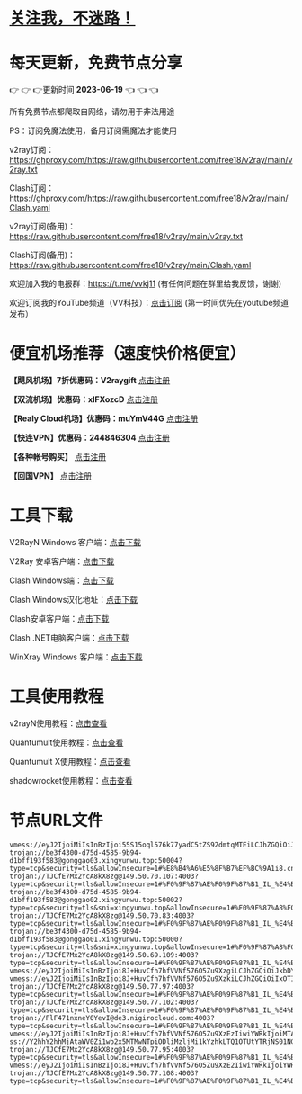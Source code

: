 # [关注我，不迷路！](https://github.com/login?return_to=https%3A%2F%2Fgithub.com%2Fw379740999)
# 每天更新，免费节点分享
:point_right: :point_right: :point_right:更新时间 **2023-06-19** :point_left: :point_left: :point_left:

所有免费节点都爬取自网络，请勿用于非法用途

PS：订阅免魔法使用，备用订阅需魔法才能使用

v2ray订阅：https://ghproxy.com/https://raw.githubusercontent.com/free18/v2ray/main/v2ray.txt

Clash订阅：https://ghproxy.com/https://raw.githubusercontent.com/free18/v2ray/main/Clash.yaml

v2ray订阅(备用)：https://raw.githubusercontent.com/free18/v2ray/main/v2ray.txt

Clash订阅(备用)：https://raw.githubusercontent.com/free18/v2ray/main/Clash.yaml

欢迎加入我的电报群：https://t.me/vvkj11
(有任何问题在群里给我反馈，谢谢)

欢迎订阅我的YouTube频道（VV科技）：[点击订阅](https://www.youtube.com/channel/UCqdGfxwYKrllrHv_Bc-9vAw?sub_confirmation=1)
(第一时间优先在youtube频道发布）

# 便宜机场推荐（速度快价格便宜）

**【飓风机场】7折优惠码：V2raygift** [点击注册](https://hurricanerelay.net/#/register?code=YYPj4pCJ)

**【双流机场】优惠码：xIFXozcD** [点击注册](https://sscurl.com/#/register?code=xIFXozcD)

**【Realy Cloud机场】优惠码：muYmV44G** [点击注册](https://relay.casa/#/register?code=muYmV44G)

**【快连VPN】优惠码：244846304**  [点击注册](https://pay.eradpd.xyz)

**【各种帐号购买】**  [点击注册](https://wandoukj.eu.org/)

**【回国VPN】** [点击注册](https://wandoukj.eu.org/)


# 工具下载

V2RayN Windows 客户端：[点击下载](https://github.com/2dust/v2rayN/releases)

V2Ray 安卓客户端：[点击下载](https://github.com/2dust/v2rayNG/releases)

Clash Windows端：[点击下载](https://github.com/Fndroid/clash_for_windows_pkg/releases)

Clash Windows汉化地址：[点击下载](https://drive.google.com/file/d/1hLY1pedrIxA1u8sEkPWnMLEsQawD0nvf/view?usp=sharing)

Clash安卓客户端：[点击下载](https://github.com/naicfeng/ClashRForAndroid/releases)

Clash .NET电脑客户端：[点击下载](https://github.com/ClashDotNetFramework/experimental-clash/releases)

WinXray Windows 客户端：[点击下载](https://github.com/TheMRLL/WinXray/releases)

# 工具使用教程

v2rayN使用教程：[点击查看](https://youtu.be/MvJwoEo6-JU)

Quantumult使用教程：[点击查看](https://youtu.be/qCkjLMPKygw)

Quantumult X使用教程：[点击查看](https://youtu.be/ghZLHPEGfVc)

shadowrocket使用教程：[点击查看](https://youtu.be/kGKKr6WTrJc)

# 节点URL文件
```
vmess://eyJ2IjoiMiIsInBzIjoi55S15oql576k77yadC5tZS92dmtqMTEiLCJhZGQiOiJ3d3cubm9pY2UuaWQiLCJwb3J0Ijo0NDMsImlkIjoiYWYzNGRlMWItMzg5My00MWUxLWE2ZGQtNjg5MDlmOWYxMjZiIiwiYWlkIjowLCJzY3kiOiJhdXRvIiwibmV0Ijoid3MiLCJob3N0IjoidjJyYXkyLnVkcGd3LmNvbSIsInBhdGgiOiIvd29ycnlmcmVlIiwidGxzIjoidGxzIn0=
trojan://be3f4300-d75d-4585-9b94-d1bff193f583@gonggao03.xingyunwu.top:50004?type=tcp&security=tls&allowInsecure=1#%E8%B4%A6%E5%8F%B7%EF%BC%9A1i8.cn%2FfNNTc
trojan://TJCfE7Mx2YcA8kX8zg@149.50.70.107:4003?type=tcp&security=tls&allowInsecure=1#%F0%9F%87%AE%F0%9F%87%B1_IL_%E4%BB%A5%E8%89%B2%E5%88%97_3
trojan://be3f4300-d75d-4585-9b94-d1bff193f583@gonggao02.xingyunwu.top:50002?type=tcp&security=tls&sni=xingyunwu.top&allowInsecure=1#%F0%9F%87%A8%F0%9F%87%B3_CN_%E4%B8%AD%E5%9B%BD_4
trojan://TJCfE7Mx2YcA8kX8zg@149.50.70.83:4003?type=tcp&security=tls&allowInsecure=1#%F0%9F%87%AE%F0%9F%87%B1_IL_%E4%BB%A5%E8%89%B2%E5%88%97_5
trojan://be3f4300-d75d-4585-9b94-d1bff193f583@gonggao01.xingyunwu.top:50000?type=tcp&security=tls&sni=xingyunwu.top&allowInsecure=1#%F0%9F%87%A8%F0%9F%87%B3_CN_%E4%B8%AD%E5%9B%BD_6
trojan://TJCfE7Mx2YcA8kX8zg@149.50.69.109:4003?type=tcp&security=tls&allowInsecure=1#%F0%9F%87%AE%F0%9F%87%B1_IL_%E4%BB%A5%E8%89%B2%E5%88%97_7
vmess://eyJ2IjoiMiIsInBzIjoi8J+HuvCfh7hfVVNf576O5Zu9XzgiLCJhZGQiOiJkbDYudjAwMXNzc3YucHciLCJwb3J0Ijo4MCwiaWQiOiI4ZWVjZTJlMS1jZmMxLTRmODQtODAzZS0xYTY2NjUwOTgyZWEiLCJhaWQiOjAsInNjeSI6ImF1dG8iLCJuZXQiOiJ3cyIsImhvc3QiOiJkbDYudjAwMXNzc3YucHciLCJwYXRoIjoiLyIsInRscyI6IiJ9
vmess://eyJ2IjoiMiIsInBzIjoi8J+HuvCfh7hfVVNf576O5Zu9XzkiLCJhZGQiOiIxOTIuNzQuMjI5LjE5OSIsInBvcnQiOjUxNTkyLCJpZCI6IjQxODA0OGFmLWEyOTMtNGI5OS05YjBjLTk4Y2EzNTgwZGQyNCIsImFpZCI6NjQsInNjeSI6ImF1dG8iLCJuZXQiOiJ0Y3AiLCJ0bHMiOiIifQ==
trojan://TJCfE7Mx2YcA8kX8zg@149.50.77.97:4003?type=tcp&security=tls&allowInsecure=1#%F0%9F%87%AE%F0%9F%87%B1_IL_%E4%BB%A5%E8%89%B2%E5%88%97_10
trojan://TJCfE7Mx2YcA8kX8zg@149.50.77.102:4003?type=tcp&security=tls&allowInsecure=1#%F0%9F%87%AE%F0%9F%87%B1_IL_%E4%BB%A5%E8%89%B2%E5%88%97_11
trojan://PlF471nxneY0YevI@de3.nigirocloud.com:4003?type=tcp&security=tls&allowInsecure=1#%F0%9F%87%AE%F0%9F%87%B1_IL_%E4%BB%A5%E8%89%B2%E5%88%97_12
vmess://eyJ2IjoiMiIsInBzIjoi8J+HuvCfh7hfVVNf576O5Zu9XzEzIiwiYWRkIjoiMTA0LjE3LjMuODEiLCJwb3J0Ijo0NDMsImlkIjoiMjE5OGY4NTMtYzMzYS00NjNhLWJjMjctNjE5OTUyMGY4MTBkIiwiYWlkIjowLCJzY3kiOiJhdXRvIiwibmV0Ijoid3MiLCJob3N0IjoidjJyYXkyLnVkcGd3LmNvbSIsInBhdGgiOiIvd29ycnlmcmVlIiwidGxzIjoidGxzIn0=
ss://Y2hhY2hhMjAtaWV0Zi1wb2x5MTMwNTpiODliMzljMi1kYzhkLTQ1OTUtYTRjNS01NGI0ZmJhYjNmYzI=@free.themars.top:32102#%F0%9F%87%A8%F0%9F%87%B3_CN_%E4%B8%AD%E5%9B%BD_14
trojan://TJCfE7Mx2YcA8kX8zg@149.50.77.95:4003?type=tcp&security=tls&allowInsecure=1#%F0%9F%87%AE%F0%9F%87%B1_IL_%E4%BB%A5%E8%89%B2%E5%88%97_15
vmess://eyJ2IjoiMiIsInBzIjoi8J+HuvCfh7hfVVNf576O5Zu9XzE2IiwiYWRkIjoiYWR1aWJkZmcuMTE0NTE0NzgyLnh5eiIsInBvcnQiOjIwNTIsImlkIjoiNzhmZDQxZTUtMzQ2YS0zYmY0LWI5NDItYmUwZmFkNzExOTc5IiwiYWlkIjowLCJzY3kiOiJhdXRvIiwibmV0Ijoid3MiLCJob3N0IjoiYWR1aWJkZmcuMTE0NTE0NzgyLnh5eiIsInBhdGgiOiIvZmxrZmh6eiIsInRscyI6IiJ9
trojan://TJCfE7Mx2YcA8kX8zg@149.50.77.108:4003?type=tcp&security=tls&allowInsecure=1#%F0%9F%87%AE%F0%9F%87%B1_IL_%E4%BB%A5%E8%89%B2%E5%88%97_17
```
